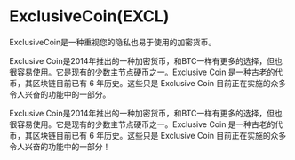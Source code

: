 # 

# ExclusiveCoin(EXCL)

ExclusiveCoin是一种重视您的隐私也易于使用的加密货币。

Exclusive Coin是2014年推出的一种加密货币，和BTC一样有更多的选择，但也很容易使用。它是现有的少数主节点硬币之一。Exclusive Coin 是一种古老的代币，其区块链目前已有 6 年历史。这些只是 Exclusive Coin 目前正在实施的众多令人兴奋的功能中的一部分。

Exclusive Coin是2014年推出的一种加密货币，和BTC一样有更多的选择，但也很容易使用。它是现有的少数主节点硬币之一。Exclusive Coin 是一种古老的代币，其区块链目前已有 6 年历史。这些只是 Exclusive Coin 目前正在实施的众多令人兴奋的功能中的一部分！

